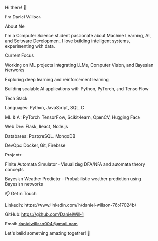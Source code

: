 Hi there! 👋 

I'm Daniel Willson

About Me

I'm a Computer Science student passionate about Machine Learning, AI, and Software Development. I love building intelligent systems, experimenting with data.

Current Focus

Working on ML projects integrating LLMs, Computer Vision, and Bayesian Networks

Exploring deep learning and reinforcement learning

Building scalable AI applications with Python, PyTorch, and TensorFlow

Tech Stack

Languages: Python, JavaScript, SQL, C

ML & AI: PyTorch, TensorFlow, Scikit-learn, OpenCV, Hugging Face

Web Dev: Flask, React, Node.js

Databases: PostgreSQL, MongoDB

DevOps: Docker, Git, Firebase

Projects:

Finite Automata Simulator - Visualizing DFA/NFA and automata theory concepts 

Bayesian Weather Predictor - Probabilistic weather prediction using Bayesian networks 

📫 Get in Touch

LinkedIn: https://www.linkedin.com/in/daniel-willson-76b17024b/

GitHub: https://github.com/DanielWill-1

Email: danielwillson004@gmail.com

Let's build something amazing together! 🚀

